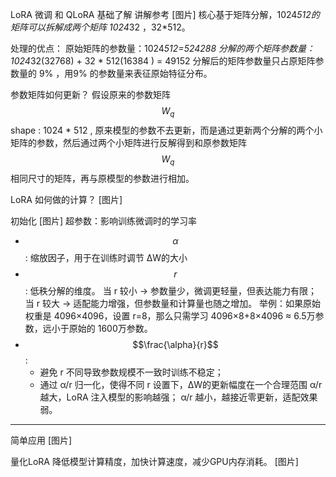 LoRA 微调 和 QLoRA 基础了解
讲解参考
[图片]
核心基于矩阵分解，1024*512的矩阵可以拆解成两个矩阵 1024*32 ，32*512。

处理的优点：
原始矩阵的参数量：1024*512=524288
分解的两个矩阵参数量：1024*32(32768)  +  32 * 512(16384 ) = 49152
分解后的矩阵参数量只占原矩阵参数量的 9% ，用9% 的参数量来表征原始特征分布。

参数矩阵如何更新？
假设原来的参数矩阵 $$W_q$$ shape : 1024 * 512 , 原来模型的参数不去更新，而是通过更新两个分解的两个小矩阵的参数，然后通过两个小矩阵进行反解得到和原参数矩阵 $$W_q$$相同尺寸的矩阵，再与原模型的参数进行相加。

LoRA 如何做的计算？
[图片]

初始化
[图片]
超参数：影响训练微调时的学习率
- $$\alpha$$:  缩放因子，用于在训练时调节 ΔW的大小
- $$r$$:  低秩分解的维度。
     当 r 较小 → 参数量少，微调更轻量，但表达能力有限；
     当 r 较大 → 适配能力增强，但参数量和计算量也随之增加。
举例：如果原始权重是 4096×4096，设置 r=8，那么只需学习 4096×8+8×4096 ≈ 6.5万参数，远小于原始的 1600万参数。
- $$\frac{\alpha}{r}$$: 
     - 避免 r 不同导致参数规模不一致时训练不稳定；
     - 通过 α/r 归一化，使得不同 r 设置下，ΔW的更新幅度在一个合理范围
α/r 越大，LoRA 注入模型的影响越强；
α/r 越小，越接近零更新，适配效果弱。

---
简单应用
[图片]

量化LoRA
降低模型计算精度，加快计算速度，减少GPU内存消耗。
[图片]
